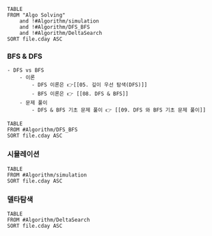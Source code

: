 ```dataview
TABLE 
FROM "Algo Solving" 
	and !#Algorithm/simulation
	and !#Algorithm/DFS_BFS 
	and !#Algorithm/DeltaSearch  
SORT file.cday ASC
```


### BFS & DFS

```ad-note
- DFS vs BFS
	- 이론
		- DFS 이론은 👉[[05. 깊이 우선 탐색(DFS)]]
		- BFS 이론은 👉 [[08. DFS & BFS]]
	- 문제 풀이
		- DFS & BFS 기초 문제 풀이 👉 [[09. DFS 와 BFS 기초 문제 풀이]]
```

```dataview
TABLE 
FROM #Algorithm/DFS_BFS  
SORT file.cday ASC
```

### 시뮬레이션
```dataview
TABLE 
FROM #Algorithm/simulation   
SORT file.cday ASC
```

### 델타탐색
```dataview
TABLE 
FROM #Algorithm/DeltaSearch    
SORT file.cday ASC
```
